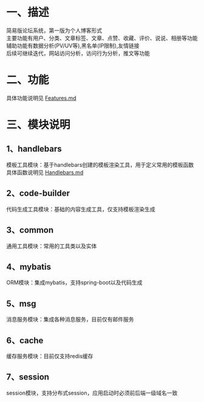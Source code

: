 # 一、描述
简易版论坛系统，第一版为个人博客形式<br>
主要功能有用户、分类、文章标签、文章、点赞、收藏、评价、说说、相册等功能<br>
辅助功能有数据分析(PV/UV等),黑名单(IP限制),友情链接<br>
后续可继续迭代，网站访问分析，访问行为分析，推文等功能

# 二、功能
具体功能说明见 [Features.md](https://github.com/ychp/blog/wiki/feature)

# 三、模块说明
## 1、handlebars
模板工具模块：基于handlebars创建的模板渲染工具，用于定义常用的模板函数
具体函数说明见 [Handlebars.md](https://github.com/ychp/blog/wiki/handlebars)

## 2、code-builder
代码生成工具模块：基础的内容生成工具，仅支持模板渲染生成

## 3、common
通用工具模块：常用的工具类以及实体

## 4、mybatis
ORM模块：集成mybatis，支持spring-boot以及代码生成

## 5、msg
消息服务模块：集成各种消息服务，目前仅有邮件服务

## 6、cache
缓存服务模块：目前仅支持redis缓存

## 7、session
session模块，支持分布式session，应用启动时必须前后端一级域名一致